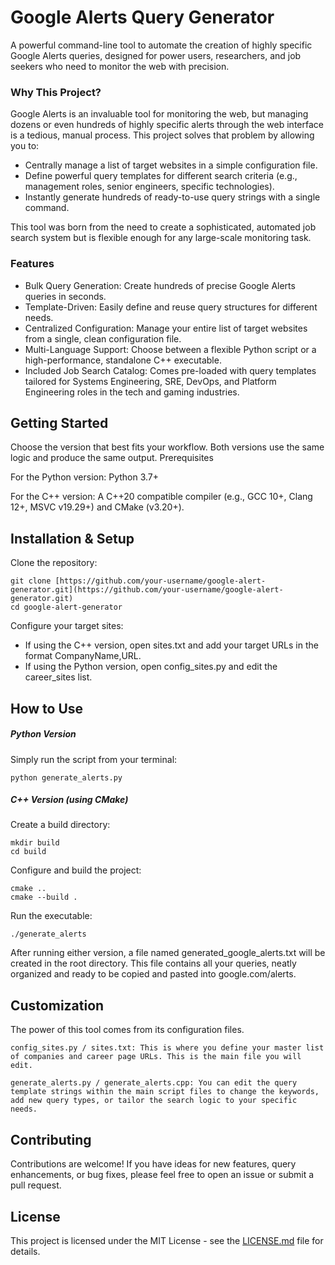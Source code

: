 # Google Alerts Query Generator

A powerful command-line tool to automate the creation of highly specific Google Alerts queries, designed for power users, researchers, and job seekers who need to monitor the web with precision.

### **Why This Project?**

Google Alerts is an invaluable tool for monitoring the web, but managing dozens or even hundreds of highly specific alerts through the web interface is a tedious, manual process. This project solves that problem by allowing you to:

- Centrally manage a list of target websites in a simple configuration file.
- Define powerful query templates for different search criteria (e.g., management roles, senior engineers, specific technologies).
- Instantly generate hundreds of ready-to-use query strings with a single command.

This tool was born from the need to create a sophisticated, automated job search system but is flexible enough for any large-scale monitoring task.

### **Features**

- Bulk Query Generation: Create hundreds of precise Google Alerts queries in seconds.
- Template-Driven: Easily define and reuse query structures for different needs.
- Centralized Configuration: Manage your entire list of target websites from a single, clean configuration file.
- Multi-Language Support: Choose between a flexible Python script or a high-performance, standalone C++ executable.
- Included Job Search Catalog: Comes pre-loaded with query templates tailored for Systems Engineering, SRE, DevOps, and Platform Engineering roles in the tech and gaming industries.

## **Getting Started**

Choose the version that best fits your workflow. Both versions use the same logic and produce the same output.
Prerequisites

For the Python version: Python 3.7+

For the C++ version: A C++20 compatible compiler (e.g., GCC 10+, Clang 12+, MSVC v19.29+) and CMake (v3.20+).

## **Installation & Setup**

Clone the repository:

    git clone [https://github.com/your-username/google-alert-generator.git](https://github.com/your-username/google-alert-generator.git)
    cd google-alert-generator

Configure your target sites:

- If using the C++ version, open sites.txt and add your target URLs in the format CompanyName,URL.
- If using the Python version, open config_sites.py and edit the career_sites list.

## **How to Use**

##### Python Version

Simply run the script from your terminal:

    python generate_alerts.py

##### *C++ Version (using CMake)*

Create a build directory:

    mkdir build
    cd build

Configure and build the project:

    cmake ..
    cmake --build .

Run the executable:

    ./generate_alerts

After running either version, a file named generated_google_alerts.txt will be created in the root directory. This file contains all your queries, neatly organized and ready to be copied and pasted into google.com/alerts.

## **Customization**

The power of this tool comes from its configuration files.

    config_sites.py / sites.txt: This is where you define your master list of companies and career page URLs. This is the main file you will edit.

    generate_alerts.py / generate_alerts.cpp: You can edit the query template strings within the main script files to change the keywords, add new query types, or tailor the search logic to your specific needs.

## **Contributing**

Contributions are welcome! If you have ideas for new features, query enhancements, or bug fixes, please feel free to open an issue or submit a pull request.

## **License**

This project is licensed under the MIT License - see the [LICENSE.md]() file for details.
